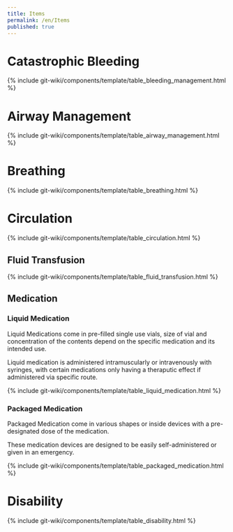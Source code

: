 ```yaml
---
title: Items
permalink: /en/Items
published: true
---
```


# Catastrophic Bleeding

{% include git-wiki/components/template/table_bleeding_management.html %}

# Airway Management

{% include git-wiki/components/template/table_airway_management.html %}

# Breathing

{% include git-wiki/components/template/table_breathing.html %}

# Circulation

{% include git-wiki/components/template/table_circulation.html %}

## Fluid Transfusion

{% include git-wiki/components/template/table_fluid_transfusion.html %}

## Medication
### Liquid Medication
Liquid Medications come in pre-filled single use vials, size of vial and concentration of the contents depend on the specific medication and its intended use.

Liquid medication is administered intramuscularly or intravenously with syringes, with certain medications only having a theraputic effect if administered via specific route.

{% include git-wiki/components/template/table_liquid_medication.html %}

### Packaged Medication
Packaged Medication come in various shapes or inside devices with a pre-designated dose of the medication.

These medication devices are designed to be easily self-administered or given in an emergency.

{% include git-wiki/components/template/table_packaged_medication.html %}

# Disability

{% include git-wiki/components/template/table_disability.html %}